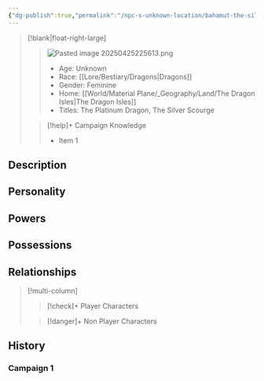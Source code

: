 ```yaml
---
{"dg-publish":true,"permalink":"/npc-s-unknown-location/bahamut-the-silver-scourge/"}
---
```


>[!blank|float-right-large]
>>![Pasted image 20250425225613.png](/img/user/z_Assets/Pasted%20image%2020250425225613.png)
>>- Age: Unknown
>>- Race: [[Lore/Bestiary/Dragons\|Dragons]]
>>- Gender: Feminine
>>- Home: [[World/Material Plane/_Geography/Land/The Dragon Isles\|The Dragon Isles]]
>>- Titles: The Platinum Dragon, The Silver Scourge
>
>>[!help]+ Campaign Knowledge
>>- Item 1


## Description

## Personality

## Powers

## Possessions

## Relationships
>[!multi-column]
>
>>[!check]+ Player Characters
>>
>
>>[!danger]+ Non Player Characters

## History
### Campaign 1
